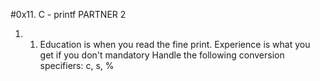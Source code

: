 #0x11. C - printf
PARTNER 2
1. 1. Education is when you read the fine print. Experience is what you get if you don't
mandatory
Handle the following conversion specifiers: c, s, %
